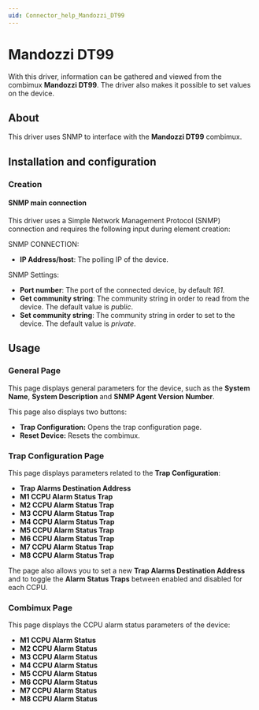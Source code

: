 ```yaml
---
uid: Connector_help_Mandozzi_DT99
---
```


# Mandozzi DT99

With this driver, information can be gathered and viewed from the combimux **Mandozzi DT99**. The driver also makes it possible to set values on the device.

## About

This driver uses SNMP to interface with the **Mandozzi DT99** combimux.

## Installation and configuration

### Creation

#### SNMP main connection

This driver uses a Simple Network Management Protocol (SNMP) connection and requires the following input during element creation:

SNMP CONNECTION:

- **IP Address/host**: The polling IP of the device.

SNMP Settings:

- **Port number**: The port of the connected device, by default *161.*
- **Get community string**: The community string in order to read from the device. The default value is *public*.
- **Set community string**: The community string in order to set to the device. The default value is *private*.

## Usage

### General Page

This page displays general parameters for the device, such as the **System Name**, **System Description** and **SNMP Agent Version Number**.

This page also displays two buttons:

- **Trap Configuration:** Opens the trap configuration page.
- **Reset Device:** Resets the combimux.

### Trap Configuration Page

This page displays parameters related to the **Trap Configuration**:

- **Trap Alarms Destination Address**
- **M1 CCPU Alarm Status Trap**
- **M2 CCPU Alarm Status Trap**
- **M3 CCPU Alarm Status Trap**
- **M4 CCPU Alarm Status Trap**
- **M5 CCPU Alarm Status Trap**
- **M6 CCPU Alarm Status Trap**
- **M7 CCPU Alarm Status Trap**
- **M8 CCPU Alarm Status Trap**

The page also allows you to set a new **Trap Alarms Destination Address** and to toggle the **Alarm Status Traps** between enabled and disabled for each CCPU.

### Combimux Page

This page displays the CCPU alarm status parameters of the device:

- **M1 CCPU Alarm Status**
- **M2 CCPU Alarm Status**
- **M3 CCPU Alarm Status**
- **M4 CCPU Alarm Status**
- **M5 CCPU Alarm Status**
- **M6 CCPU Alarm Status**
- **M7 CCPU Alarm Status**
- **M8 CCPU Alarm Status**
